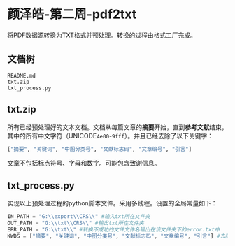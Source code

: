 # 颜泽皓-第二周-pdf2txt

将PDF数据源转换为TXT格式并预处理。转换的过程由格式工厂完成。

## 文档树

```
README.md
txt.zip
txt_process.py
```

## txt.zip

所有已经预处理好的文本文档。文档从每篇文章的**摘要**开始，直到**参考文献**结束，其中的所有中文字符（UNICODE`4e00`-`9fff`）。并且已经去除了以下关键字：

```python
["摘要", "关键词", "中图分类号", "文献标志码", "文章编号", "引言"]
```

文章不包括标点符号、字母和数字。可能包含致谢信息。

## txt_process.py

实现以上预处理过程的python脚本文件。采用多线程。设置的全局常量如下：

```python
IN_PATH = "G:\\export\\CRS\\" #输入txt所在文件夹
OUT_PATH = "G:\\txt\\CRS\\" #输出txt所在文件夹
ERR_PATH = "G:\\txt\\" #转换不成功的文件文件名输出在该文件夹下的error.txt中
KWDS = ["摘要", "关键词", "中图分类号", "文献标志码", "文章编号", "引言"] #去除的关键字
```

